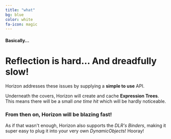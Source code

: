 ```yaml
---
title: "what"
bg: blue
color: white
fa-icon: magic
---
```


#### Basically…

# Reflection is hard… And dreadfully slow!

Horizon addresses these issues by supplying a **simple to use** API.

Underneath the covers, Horizon will create and cache **Expression Trees**. This means there will be a small *one time hit* which will be hardly noticeable. 

### From then on, Horizon will be **blazing fast**!

As if that wasn't enough, Horizon also supports the *DLR's Binders*, making it super easy to plug it into your very own *DynamicObject*s! Hooray!
